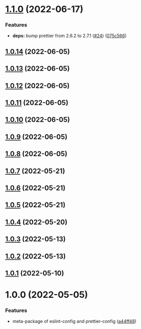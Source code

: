 # [1.1.0](https://github.com/tksst/eslint-prettier-meta/compare/v1.0.14...v1.1.0) (2022-06-17)


### Features

* **deps:** bump prettier from 2.6.2 to 2.7.1 ([#24](https://github.com/tksst/eslint-prettier-meta/issues/24)) ([075c566](https://github.com/tksst/eslint-prettier-meta/commit/075c566590f5197446647b681e2ae019baf1ce64))

## [1.0.14](https://github.com/tksst/eslint-prettier-meta/compare/v1.0.13...v1.0.14) (2022-06-05)

## [1.0.13](https://github.com/tksst/eslint-prettier-meta/compare/v1.0.12...v1.0.13) (2022-06-05)

## [1.0.12](https://github.com/tksst/eslint-prettier-meta/compare/v1.0.11...v1.0.12) (2022-06-05)

## [1.0.11](https://github.com/tksst/eslint-prettier-meta/compare/v1.0.10...v1.0.11) (2022-06-05)

## [1.0.10](https://github.com/tksst/eslint-prettier-meta/compare/v1.0.9...v1.0.10) (2022-06-05)

## [1.0.9](https://github.com/tksst/eslint-prettier-meta/compare/v1.0.8...v1.0.9) (2022-06-05)

## [1.0.8](https://github.com/tksst/eslint-prettier-meta/compare/v1.0.7...v1.0.8) (2022-06-05)

## [1.0.7](https://github.com/tksst/eslint-prettier-meta/compare/v1.0.6...v1.0.7) (2022-05-21)

## [1.0.6](https://github.com/tksst/eslint-prettier-meta/compare/v1.0.5...v1.0.6) (2022-05-21)

## [1.0.5](https://github.com/tksst/eslint-prettier-meta/compare/v1.0.4...v1.0.5) (2022-05-21)

## [1.0.4](https://github.com/tksst/eslint-prettier-meta/compare/v1.0.3...v1.0.4) (2022-05-20)

## [1.0.3](https://github.com/tksst/eslint-prettier-meta/compare/v1.0.2...v1.0.3) (2022-05-13)

## [1.0.2](https://github.com/tksst/eslint-prettier-meta/compare/v1.0.1...v1.0.2) (2022-05-13)

## [1.0.1](https://github.com/tksst/eslint-prettier-meta/compare/v1.0.0...v1.0.1) (2022-05-10)

# 1.0.0 (2022-05-05)


### Features

* meta-package of eslint-config and prettier-config ([a44ff48](https://github.com/tksst/eslint-prettier-meta/commit/a44ff480fc14cc325a1325aa5490bc868d1075a0))
